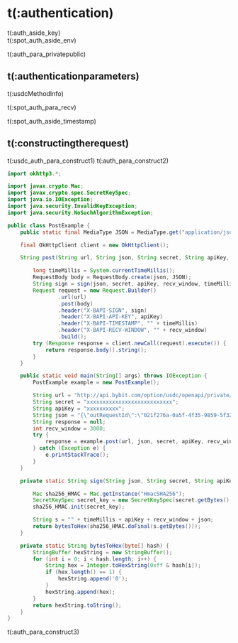 # t(:authentication)
<aside class="notice">
t(:auth_aside_key)
</aside>

<aside class="notice">
t(:spot_auth_aside_env)
</aside>

t(:auth_para_privatepublic)

## t(:authenticationparameters)

t(:usdcMethodInfo)


t(:spot_auth_para_recv)

<aside class="warning">
t(:spot_auth_aside_timestamp)
</aside>

## t(:constructingtherequest)

t(:usdc_auth_para_construct1)
t(:auth_para_construct2)

```java
import okhttp3.*;

import javax.crypto.Mac;
import javax.crypto.spec.SecretKeySpec;
import java.io.IOException;
import java.security.InvalidKeyException;
import java.security.NoSuchAlgorithmException;

public class PostExample {
    public static final MediaType JSON = MediaType.get("application/json; charset=utf-8");

    final OkHttpClient client = new OkHttpClient();

    String post(String url, String json, String secret, String apiKey, int recv_window) throws Exception {

        long timeMillis = System.currentTimeMillis();
        RequestBody body = RequestBody.create(json, JSON);
        String sign = sign(json, secret, apiKey, recv_window, timeMillis);
        Request request = new Request.Builder()
                .url(url)
                .post(body)
                .header("X-BAPI-SIGN", sign)
                .header("X-BAPI-API-KEY", apiKey)
                .header("X-BAPI-TIMESTAMP", "" + timeMillis)
                .header("X-BAPI-RECV-WINDOW", "" + recv_window)
                .build();
        try (Response response = client.newCall(request).execute()) {
            return response.body().string();
        }
    }

    public static void main(String[] args) throws IOException {
        PostExample example = new PostExample();

        String url = "http://api.bybit.com/option/usdc/openapi/private/trading/create-order";
        String secret = "xxxxxxxxxxxxxxxxxxxxxxxxxxx";
        String apiKey = "xxxxxxxxxx";
        String json = "{\"outRequestId\":\"021f276a-0a5f-4f35-9859-5f32353ce0ad\",\"symbol\":\"BTC-26NOV21-58000-P\",\"orderType\":\"Limit\",\"side\":\"Buy\",\"orderQty\":\"1\",\"orderPrice\":\"1\",\"timeInForce\":\"GoodTillCancel\",\"placeMode\":1,\"placeType\":1}";
        String response = null;
        int recv_window = 3000;
        try {
            response = example.post(url, json, secret, apiKey, recv_window);
        } catch (Exception e) {
            e.printStackTrace();
        }
    }

    private static String sign(String json, String secret, String apiKey, int recv_window, long timeMillis) throws NoSuchAlgorithmException, InvalidKeyException {

        Mac sha256_HMAC = Mac.getInstance("HmacSHA256");
        SecretKeySpec secret_key = new SecretKeySpec(secret.getBytes(), "HmacSHA256");
        sha256_HMAC.init(secret_key);

        String s = "" + timeMillis + apiKey + recv_window + json;
        return bytesToHex(sha256_HMAC.doFinal(s.getBytes()));
    }

    private static String bytesToHex(byte[] hash) {
        StringBuffer hexString = new StringBuffer();
        for (int i = 0; i < hash.length; i++) {
            String hex = Integer.toHexString(0xff & hash[i]);
            if (hex.length() == 1) {
                hexString.append('0');
            }
            hexString.append(hex);
        }
        return hexString.toString();
    }
}


```


t(:auth_para_construct3)


<!--
### Examples of the Signature Algorithm

* [C#](https://github.com/bybit-exchange/bybit-official-api-docs/blob/master/en/example/Encryption.cs)
* [Python](https://github.com/bybit-exchange/bybit-official-api-docs/blob/master/en/example/Encryption.py)
* [C++](https://github.com/bybit-exchange/bybit-official-api-docs/blob/master/en/example/Encryption.cpp)
* [Go](https://github.com/bybit-exchange/bybit-official-api-docs/blob/master/en/example/Encryption.go)
* [PHP](https://github.com/bybit-exchange/bybit-official-api-docs/blob/master/en/example/Encryption.php)
-->


<script>
function copyStringToClipboard (endpoint) {
  var str = document.getElementById(endpoint).innerText;
  // remove whitespace
  var str = str.replace(/ /g,"");
  // Create new element
  var el = document.createElement("textarea");
  // Set value (string to be copied)
  el.value = str;
  // Set non-editable to avoid focus and move outside of view
  el.setAttribute("readonly", "");
  el.style = {position: "absolute", left: "-9999px"};
  document.body.appendChild(el);
  // Select text inside element
  el.select();
  // Copy text to clipboard
  document.execCommand("copy");
  // Remove temporary element
  document.body.removeChild(el);
}
</script>
